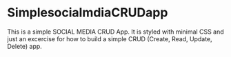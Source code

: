 # SimplesocialmdiaCRUDapp
This is a simple SOCIAL MEDIA CRUD App. It is styled with minimal CSS and just an excercise for how to build a simple CRUD (Create, Read, Update, Delete) app.
